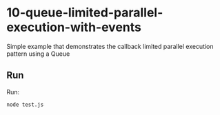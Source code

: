# 10-queue-limited-parallel-execution-with-events

Simple example that demonstrates the callback limited parallel execution pattern using a Queue

## Run

Run:

```bash
node test.js
```
